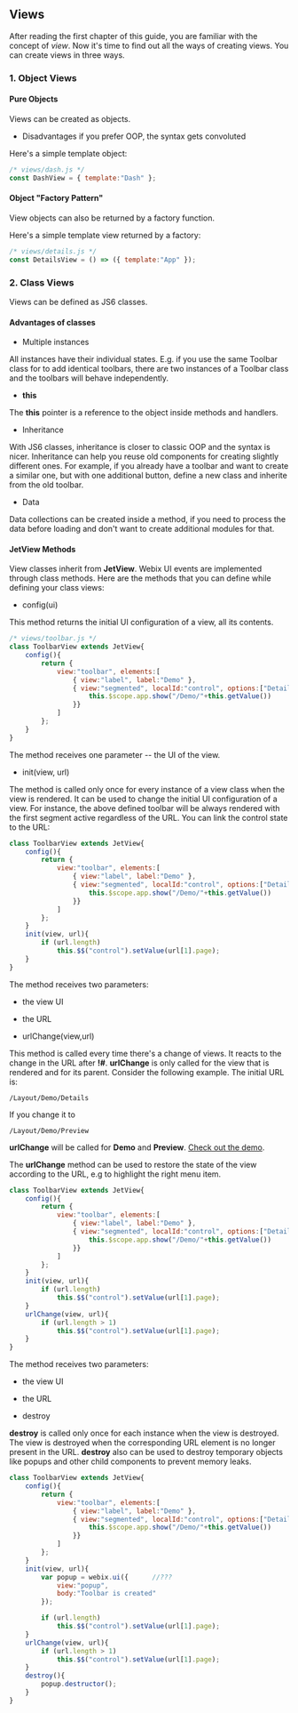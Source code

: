 ## Views

After reading the first chapter of this guide, you are familiar with the concept of _view_. Now it's time to find out all the ways of creating views. You can create views in three ways.

### 1. Object Views

#### Pure Objects

Views can be created as objects.

* Disadvantages
  if you prefer OOP, the syntax gets convoluted

Here's a simple template object:

```js
/* views/dash.js */
const DashView = { template:"Dash" };
```

#### Object "Factory Pattern"

View objects can also be returned by a factory function.

Here's a simple template view returned by a factory:

```js
/* views/details.js */
const DetailsView = () => ({ template:"App" });
```

### 2. Class Views

Views can be defined as JS6 classes.

#### Advantages of classes

* Multiple instances

All instances have their individual states. E.g. if you use the same Toolbar class for to add identical toolbars, there are two instances of a Toolbar class and the toolbars will behave independently.

* **this**

The **this** pointer is a reference to the object inside methods and handlers.

* Inheritance

With JS6 classes, inheritance is closer to classic OOP and the syntax is nicer. Inheritance can help you reuse old components for creating slightly different ones. For example, if you already have a toolbar and want to create a similar one, but with one additional button, define a new class and inherite from the old toolbar.

* Data

Data collections can be created inside a method, if you need to process the data before loading and don't want to create additional modules for that.

#### JetView Methods

View classes inherit from **JetView**. Webix UI events are implemented through class methods. Here are the methods that you can define while defining your class views:

* config\(ui\)

This method returns the initial UI configuration of a view, all its contents.

```js
/* views/toolbar.js */
class ToolbarView extends JetView{
    config(){
        return { 
            view:"toolbar", elements:[
                { view:"label", label:"Demo" },
                { view:"segmented", localId:"control", options:["Details", "Dash"], click:function(){
                    this.$scope.app.show("/Demo/"+this.getValue())
                }}
            ]
        };
    }
}
```

The method receives one parameter -- the UI of the view.

* init\(view, url\)

The method is called only once for every instance of a view class when the view is rendered. It can be used to change the initial UI configuration of a view. For instance, the above defined toolbar will be always rendered with the first segment active regardless of the URL. You can link the control state to the URL:

```js
class ToolbarView extends JetView{
    config(){
        return { 
            view:"toolbar", elements:[
                { view:"label", label:"Demo" },
                { view:"segmented", localId:"control", options:["Details", "Dash"], click:function(){
                    this.$scope.app.show("/Demo/"+this.getValue())
                }}
            ]
        };
    }
    init(view, url){
        if (url.length)
            this.$$("control").setValue(url[1].page);
    }
}
```

The method receives two parameters:

* the view UI
* the URL

* urlChange\(view,url\)

This method is called every time there's a change of views. It reacts to the change in the URL after **!\#**. **urlChange** is only called for the view that is rendered and for its parent. Consider the following example. The initial URL is:

```
/Layout/Demo/Details
```

If you change it to

```
/Layout/Demo/Preview
```

**urlChange** will be called for **Demo** and **Preview**. [Check out the demo](https://git.webix.io/mkozhukh/wjet/src/master/samples/02_life_stages.html).

The **urlChange** method can be used to restore the state of the view according to the URL, e.g to highlight the right menu item.

```js
class ToolbarView extends JetView{
    config(){
        return { 
            view:"toolbar", elements:[
                { view:"label", label:"Demo" },
                { view:"segmented", localId:"control", options:["Details", "Dash"], click:function(){
                    this.$scope.app.show("/Demo/"+this.getValue())
                }}
            ]
        };
    }
    init(view, url){
        if (url.length)
            this.$$("control").setValue(url[1].page);
    }
    urlChange(view, url){
        if (url.length > 1)
            this.$$("control").setValue(url[1].page);
    }
}
```

The method receives two parameters:

* the view UI
* the URL

* destroy

**destroy** is called only once for each instance when the view is destroyed. The view is destroyed when the corresponding URL element is no longer present in the URL. **destroy** also can be used to destroy temporary objects like popups and other child components to prevent memory leaks.

```js
class ToolbarView extends JetView{
    config(){
        return { 
            view:"toolbar", elements:[
                { view:"label", label:"Demo" },
                { view:"segmented", localId:"control", options:["Details", "Dash"], click:function(){
                    this.$scope.app.show("/Demo/"+this.getValue())
                }}
            ]
        };
    }
    init(view, url){
        var popup = webix.ui({      //???
            view:"popup", 
            body:"Toolbar is created"
        });

        if (url.length)
            this.$$("control").setValue(url[1].page);
    }
    urlChange(view, url){
        if (url.length > 1)
            this.$$("control").setValue(url[1].page);
    }
    destroy(){
        popup.destructor();
    }
}
```



